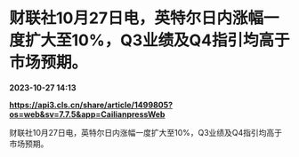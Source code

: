 # 财联社10月27日电，英特尔日内涨幅一度扩大至10%，Q3业绩及Q4指引均高于市场预期。

**2023-10-27 14:13**

**https://api3.cls.cn/share/article/1499805?os=web&sv=7.7.5&app=CailianpressWeb**

财联社10月27日电，英特尔日内涨幅一度扩大至10%，Q3业绩及Q4指引均高于市场预期。
